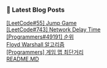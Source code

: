 

### 📕 Latest Blog Posts   

<a href ="https://gilbert9172.tistory.com/65"> [LeetCode#55] Jump Game </a> <br><a href ="https://gilbert9172.tistory.com/64"> [LeetCode#743] Network Delay Time </a> <br><a href ="https://gilbert9172.tistory.com/63"> [Programmers#49191] 순위 </a> <br><a href ="https://gilbert9172.tistory.com/62"> Floyd Warshall 알고리즘 </a> <br><a href ="https://gilbert9172.tistory.com/60"> [Programmers] 게임 맵 최단거리 </a> <br><a href ="https://gilbert9172.tistory.com/59"> README.MD </a> <br>